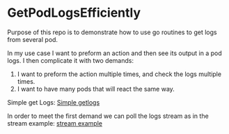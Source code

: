 # GetPodLogsEfficiently
Purpose of this repo is to demonstrate how to use go routines to get logs from several pod.

In my use case I want to preform an action and then see its output in a pod logs.
I then complicate it with two demands:
1. I want to preform the action multiple times, and check the logs multiple times.
2. I want to have many pods that will react the same way.

Simple get Logs:
[Simple getlogs](https://github.com/nwaizer/GetPodLogsEfficiently/blob/main/basicGetLogs/basic.go)

In order to meet the first demand we can poll the logs stream as in the stream example:
[stream example](https://github.com/nwaizer/GetPodLogsEfficiently/blob/main/streamGetLogs/stream.go)